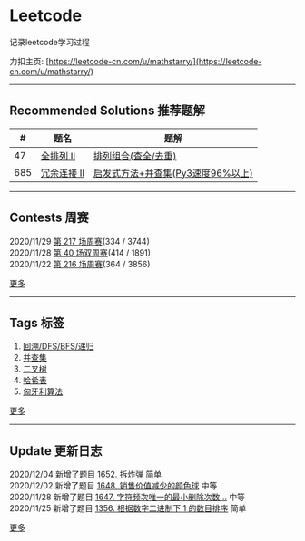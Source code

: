 # Leetcode
记录leetcode学习过程 

力扣主页: [https://leetcode-cn.com/u/mathstarry/](https://leetcode-cn.com/u/mathstarry/)

---
## Recommended Solutions 推荐题解
| # | 题名 | 题解 |
| -- | -- | -- |
| 47 | [全排列 II](https://github.com/Mathstarry/Leetcode/tree/master/problems/0047_permuteUnique) | [排列组合(查全/去重)](https://github.com/Mathstarry/Leetcode/blob/master/problems/0047_permuteUnique/ideas.md) |
| 685 | [冗余连接 II](https://github.com/Mathstarry/Leetcode/tree/master/problems/0685_findRedundantDirectedConnection) | [启发式方法+并查集(Py3速度96%以上)](https://leetcode-cn.com/problems/redundant-connection-ii/solution/qi-fa-shi-fang-fa-bing-cha-ji-py3su-du-96yi-shang-/) |

---

## Contests 周赛
2020/11/29 [第 217 场周赛](https://github.com/Mathstarry/Leetcode/blob/master/contests/overview/weekly/weekly_217.md)(334 / 3744)  
2020/11/28 [第 40 场双周赛](https://github.com/Mathstarry/Leetcode/blob/master/contests/overview/biweekly/biweekly_040.md)(414 / 1891)  
2020/11/22 [第 216 场周赛](https://github.com/Mathstarry/Leetcode/blob/master/contests/overview/weekly/weekly_216.md)(364 / 3856)  

[更多](https://github.com/Mathstarry/Leetcode/blob/master/contests/overview/README.md)

---
## Tags 标签
1. [回溯/DFS/BFS/递归](https://github.com/Mathstarry/Leetcode/tree/master/tags/trackback_DFS_BFS_recursion)  
2. [并查集](https://github.com/Mathstarry/Leetcode/blob/master/tags/unionfind/README.md)
3. [二叉树](https://github.com/Mathstarry/Leetcode/tree/master/tags/binary-tree)
4. [哈希表](https://github.com/Mathstarry/Leetcode/tree/master/tags/hashMap)
5. [匈牙利算法](https://github.com/Mathstarry/Leetcode/tree/master/tags/bipartite-graph)

[更多](https://github.com/Mathstarry/Leetcode/tree/master/tags)

---
## Update 更新日志
2020/12/04 新增了题目 [1652. 拆炸弹](https://github.com/Mathstarry/Leetcode/tree/master/problems/1652_decrypt) 简单   
2020/12/02 新增了题目 [1648. 销售价值减少的颜色球](https://github.com/Mathstarry/Leetcode/tree/master/problems/1648_maxProfit) 中等  
2020/11/28 新增了题目 [1647. 字符频次唯一的最小删除次数...](https://github.com/Mathstarry/Leetcode/tree/master/problems/1647_minDeletions) 中等  
2020/11/25 新增了题目 [1356. 根据数字二进制下 1 的数目排序](https://github.com/Mathstarry/Leetcode/tree/master/problems/1356_sortByBits) 简单    

[更多](https://github.com/Mathstarry/Leetcode/blob/master/UPDATE.md#Update)

